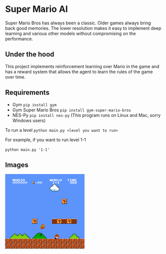 # Super Mario AI 
Super Mario Bros has always been a classic. Older games always bring back good memories. The lower resolution makes it easy to implement deep learning and various other models without compromising on the performance.

## Under the hood
This project implements reinforcement learning over Mario in the game and has a reward system that allows the agent to learn the rules of the game over time.

## Requirements
- Gym `pip install gym`
- Gym Super Mario Bros `pip install gym-super-mario-bros`
- NES-Py `pip install nes-py`
(This program runs on Linux and Mac, sorry Windows users)


To run a level
`python main.py <level you want to run>`

For example, if you want to run level 1-1

`python main.py '1-1'`

## Images

![alt text](./Images/img1.png "World 1-1")